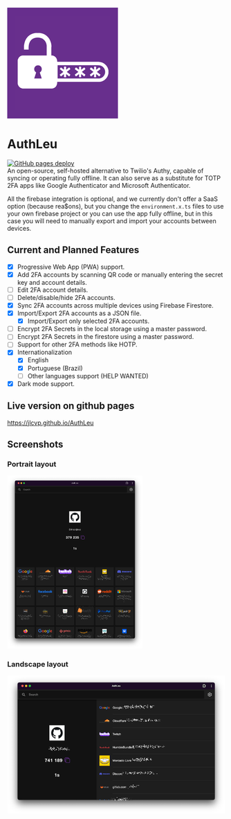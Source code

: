 
![logo](resources/icon_256.png)
# AuthLeu
[![GitHub pages deploy](https://github.com/jlcvp/AuthLeu/actions/workflows/deploy_gh_pages.yml/badge.svg)](https://github.com/jlcvp/AuthLeu/actions/workflows/deploy_gh_pages.yml)  
An open-source, self-hosted alternative to Twilio's Authy, capable of syncing or operating fully offline. It can also serve as a substitute for TOTP 2FA apps like Google Authenticator and Microsoft Authenticator.

All the firebase integration is optional, and we currently don't offer a SaaS option (because rea$ons), but you change the `environment.x.ts` files to use your own firebase project or you can use the app fully offline, but in this case you will need to manually export and import your accounts between devices.

## Current and Planned Features
- [x] Progressive Web App (PWA) support.
- [x] Add 2FA accounts by scanning QR code or manually entering the secret key and account details.
- [ ] Edit 2FA account details.
- [ ] Delete/disable/hide 2FA accounts.
- [x] Sync 2FA accounts across multiple devices using Firebase Firestore.
- [x] Import/Export 2FA accounts as a JSON file.
    - [x] Import/Export only selected 2FA accounts.
- [ ] Encrypt 2FA Secrets in the local storage using a master password.
- [ ] Encrypt 2FA Secrets in the firestore using a master password. 
- [ ] Support for other 2FA methods like HOTP.
- [x] Internationalization
    - [x] English
    - [x] Portuguese (Brazil)
    - [ ] Other languages support (HELP WANTED)
- [x] Dark mode support.

## Live version on github pages
https://jlcvp.github.io/AuthLeu

## Screenshots
### Portrait layout
![Portrait](resources/screenshots/screenshot_1.png)
### Landscape layout
![Landscape](resources/screenshots/screenshot_2.png)